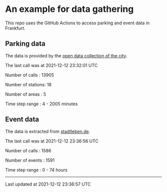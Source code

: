 # An example for data gathering

This repo uses the GitHub Actions to access parking and event data in Frankfurt.

## Parking data
The data is provided by the [open data collection of the city](https://www.offenedaten.frankfurt.de/).

The last call was at 2021-12-12 23:32:01 UTC

Number of calls   : 13905

Number of stations:    18

Number of areas   :     5

Time step range   :     4 -  2005 minutes


## Event data
The data is extracted from [stadtleben.de](https://stadtleben.de/frankfurt/).

The last call was at 2021-12-12 23:36:56 UTC

Number of calls   : 1586

Number of events  : 1591

Time step range   :    0 -   74 hours


----

Last updated at 2021-12-12 23:36:57 UTC
